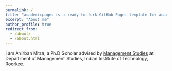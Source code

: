 ```yaml
---
permalink: /
title: "academicpages is a ready-to-fork GitHub Pages template for academic personal websites"
excerpt: "About me"
author_profile: true
redirect_from: 
  - /about/
  - /about.html
---
```


I am Anirban Mitra, a Ph.D Scholar advised by <a href = "Dr. Manu K. Gupta" target="_blank">Management Studies</a> at Department of Management Studies, Indian Institute of Technology, Roorkee.
